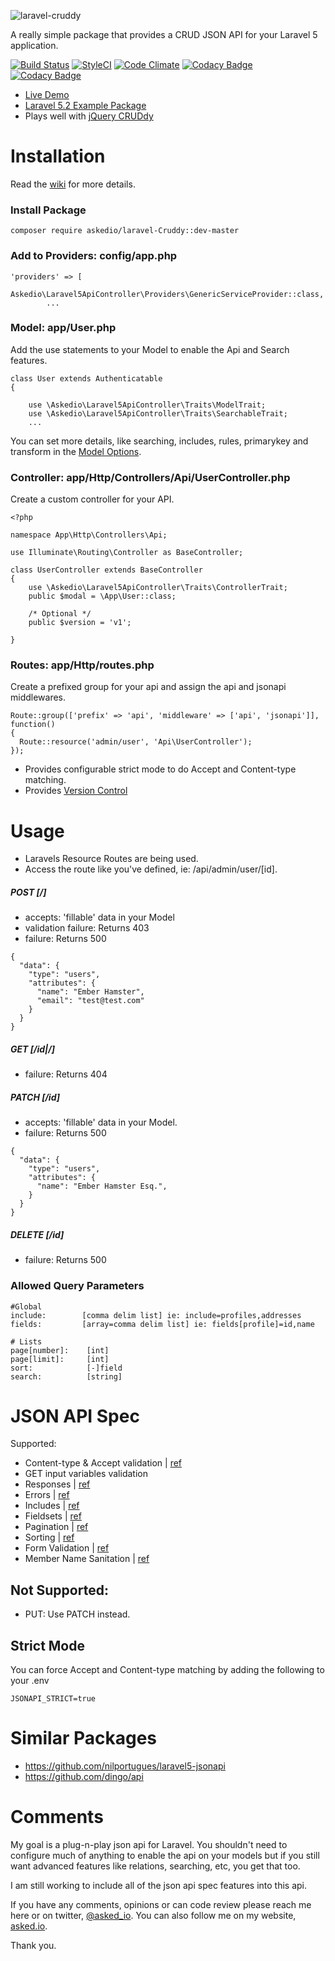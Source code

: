 ![laravel-cruddy](http://i.imgur.com/TmEh1m6.jpgg)

A really simple package that provides a CRUD JSON API for your Laravel 5 application.

[![Build Status](https://travis-ci.org/Askedio/laravel-Cruddy.svg?branch=master)](https://travis-ci.org/Askedio/laravel-Cruddy)
[![StyleCI](https://styleci.io/repos/52752552/shield)](https://styleci.io/repos/52752552)
[![Code Climate](https://codeclimate.com/github/Askedio/laravel-Cruddy/badges/gpa.svg)](https://codeclimate.com/github/Askedio/laravel-Cruddy)
[![Codacy Badge](https://api.codacy.com/project/badge/grade/c2f2291fe3af4ea3a511afa64ddc034b)](https://www.codacy.com/app/gcphost/laravel-Cruddy)
[![Codacy Badge](https://api.codacy.com/project/badge/coverage/c2f2291fe3af4ea3a511afa64ddc034b)](https://www.codacy.com/app/gcphost/laravel-Cruddy)

* [Live Demo](https://cruddy.io/app/)
* [Laravel 5.2 Example Package](https://github.com/Askedio/Laravel-5-CRUD-Example)
* Plays well with [jQuery CRUDdy](https://github.com/Askedio/jQuery-Cruddy)



# Installation
Read the [wiki](https://github.com/Askedio/laravel-Cruddy/wiki) for more details.

### Install Package
~~~
composer require askedio/laravel-Cruddy::dev-master
~~~


### Add to Providers: config/app.php
~~~
'providers' => [
    Askedio\Laravel5ApiController\Providers\GenericServiceProvider::class,
        ...
~~~




### Model: app/User.php
Add the use statements to your Model to enable the Api and Search features.
~~~
class User extends Authenticatable
{

    use \Askedio\Laravel5ApiController\Traits\ModelTrait;
    use \Askedio\Laravel5ApiController\Traits\SearchableTrait;
    ...
~~~
You can set more details, like searching, includes, rules, primarykey and transform in the [Model Options](https://github.com/Askedio/laravel-Cruddy/wiki/Models).

### Controller: app/Http/Controllers/Api/UserController.php
Create a custom controller for your API.
~~~
<?php

namespace App\Http\Controllers\Api;

use Illuminate\Routing\Controller as BaseController;

class UserController extends BaseController
{
    use \Askedio\Laravel5ApiController\Traits\ControllerTrait;
    public $modal = \App\User::class;

    /* Optional */
    public $version = 'v1';

}
~~~

### Routes: app/Http/routes.php
Create a prefixed group for your api and assign the api and jsonapi middlewares.
~~~
Route::group(['prefix' => 'api', 'middleware' => ['api', 'jsonapi']], function()
{
  Route::resource('admin/user', 'Api\UserController');
});
~~~
* Provides configurable strict mode to do Accept and Content-type matching.
* Provides [Version Control](https://github.com/Askedio/laravel-Cruddy/wiki/Version-Control)



# Usage
* Laravels Resource Routes are being used.
* Access the route like you've defined, ie: /api/admin/user/[id].


##### POST [/]
* accepts: 'fillable' data in your Model
* validation failure: Returns 403
* failure: Returns 500
~~~
{
  "data": {
    "type": "users",
    "attributes": {
      "name": "Ember Hamster",
      "email": "test@test.com"
    }
  }
}
~~~

##### GET [/id|/]
* failure: Returns 404


##### PATCH [/id]
* accepts: 'fillable' data in your Model.
* failure: Returns 500
~~~
{
  "data": {
    "type": "users",
    "attributes": {
      "name": "Ember Hamster Esq.",
    }
  }
}
~~~

##### DELETE [/id]
* failure: Returns 500




### Allowed Query Parameters
~~~
#Global
include:        [comma delim list] ie: include=profiles,addresses
fields:         [array=comma delim list] ie: fields[profile]=id,name

# Lists
page[number]:    [int]
page[limit]:     [int]
sort:            [-]field
search:          [string]
~~~



# JSON API Spec
Supported:
* Content-type & Accept validation | [ref](http://jsonapi.org/format/#content-negotiation)
* GET input variables validation
* Responses | [ref](http://jsonapi.org/format/#document-resource-objects)
* Errors | [ref](http://jsonapi.org/format/#errors)
* Includes | [ref](http://jsonapi.org/format/#fetching-includes)
* Fieldsets | [ref](http://jsonapi.org/format/#fetching-sparse-fieldsets)
* Pagination | [ref](http://jsonapi.org/format/#fetching-pagination)
* Sorting | [ref](http://jsonapi.org/format/#fetching-sorting)
* Form Validation | [ref](http://jsonapi.org/examples/#error-objects-error-codes)
* Member Name Sanitation | [ref](http://jsonapi.org/format/#document-member-names)

## Not Supported:
* PUT: Use PATCH instead.


## Strict Mode
You can force Accept and Content-type matching by adding the following to your .env
~~~
JSONAPI_STRICT=true
~~~



# Similar Packages
* https://github.com/nilportugues/laravel5-jsonapi
* https://github.com/dingo/api





# Comments
My goal is a plug-n-play json api for Laravel. You shouldn't need to configure much of anything to enable the api on your models but if you still want advanced features like relations, searching, etc, you get that too.

I am still working to include all of the json api spec features into this api.

If you have any comments, opinions or can code review please reach me here or on twitter, [@asked_io](https://twitter.com/asked_io). You can also follow me on my website, [asked.io](https://asked.io).


Thank you.
